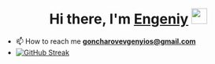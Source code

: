 <h1 align="center">Hi there, I'm <a href="https://github.com/Evgen-ios" target="_blank">Engeniy</a> 
<img src="https://github.com/blackcater/blackcater/raw/main/images/Hi.gif" height="32" width="32"/></h1>

- 📫 How to reach me **goncharovevgenyios@gmail.com**
- 
  [![GitHub Streak](https://streak-stats.demolab.com?user=Evgen-ios&theme=blue-green)](https://git.io/streak-stats)
